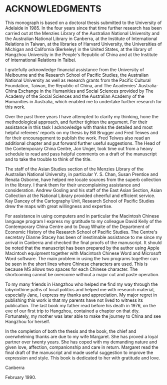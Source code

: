 # ACKNOWLEDGMENTS 

This monograph is based on a doctoral thesis submitted to the University of Adelaide in 1985. In the four years since that time further research has been carried out at the Menzies Library of the Australian National University and the Australian National Library in Canberra, at the Institute of International Relations in Taiwan, at the libraries of Harvard University, the Universities of Michigan and California (Berkeley) in the United States, at the library of Hangzhou University in the People's Republic of China and at the Institute of International Relations in Taibei. 

I gratefully acknowledge financial assistance from the University of Melbourne and the Research School of Pacific Studies, the Australian National University as well as research grants from the Pacific Cultural Foundation, Taiwan, the Republic of China, and The Academies' Australia-China Exchange in the Humanities and Social Sciences provided by The Academy of the Social Sciences and the Australian Academy of the Humanities in Australia, which enabled me to undertake further research for this work. 
      
Over the past three years I have attempted to clarify my thinking, hone the methodological approach, and further tighten the argument. For their assistance in this task I acknowledge with thanks the detailed and most helpful referees' reports on my thesis by Bill Brugger and Fred Teiwes and for their encouragement to publish the work. Fred Teiwes also read an additional chapter and put forward further useful suggestions. The Head of the Contemporary China Centre, Jon Unger, took time out from a heavy schedule to read and pass helpful comments on a draft of the manuscript and to take the trouble to think of the title. 
      
The staff of the Asian Studies section of the Menzies Library of the Australian National University, in particular Y. S. Chan, Susan Prentice and Renata Osborne, have helped me locate sources from the superb collection in the library. I thank them for their uncomplaining assistance and consideration. Andrew Gosling and his staff of the East Asian Section, Asian Collection at the National Library provided cheerful and efficient service. Kay Dancey of the Cartography Unit, Research School of Pacific Studies drew the maps with great willingness and expertise.


For assistance in using computers and in particular the Macintosh Chinese language program I express my gratitude to my colleague David Kelly of the Contemporary China Centre and to Doug Whaite of the Department of Economic History of the Research School of Pacific Studies. The Centre's secretary Dianne Stacey has been of inestimable assistance to me since my arrival in Canberra and checked the final proofs of the manuscript. It should be noted that the manuscript has been prepared by the author using Apple Macintosh equipment together with Macintosh Chinese Word and Microsoft Word software. The main problem in using the two programs together can be seen in the short lines where Chinese characters are used. This is because MS allows two spaces for each Chinese character. The shortcoming cannot be overcome without a major cut and paste operation. 
      
To my many friends in Hangzhou who helped me find my way through the labyrinthine paths of local politics and helped me with research material, especially Jane, I express my thanks and appreciation. My major regret in publishing this work is that my parents have not lived to witness its publication. The last book my father read before his death in 1976, on the eve of our first trip to Hangzhou, contained a chapter on that dty. Fortunately, my mother was later able to make the journey to China and see Hangzhou for herself. 

In the completion of both the thesis and the book, the chief and overwhelming thanks are due to my wife Margaret. She has proved a loyal partner over twenty years. She has coped with my demanding nature and given love, affection, companionship and care in return. Margaret read the final draft of the manuscript and made useful suggestion to improve the expression and style. This book is dedicated to her with gratitude and love. 

Canberra 

February 1990. 